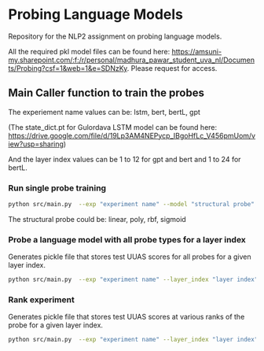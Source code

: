 # Probing Language Models

Repository for the NLP2 assignment on probing language models.

All the required pkl model files can be found here: https://amsuni-my.sharepoint.com/:f:/r/personal/madhura_pawar_student_uva_nl/Documents/Probing?csf=1&web=1&e=SDNzKy. Please  request for access. 
## Main Caller function to train the probes 

The experiement name values can be: lstm, bert, bertL, gpt

(The state_dict.pt for Gulordava LSTM model can be found here: https://drive.google.com/file/d/19Lp3AM4NEPycp_IBgoHfLc_V456pmUom/view?usp=sharing)

And the layer index values can be 1 to 12 for gpt and bert and 1 to 24 for bertL.

### Run single probe training
```bash
python src/main.py  --exp "experiment name" --model "structural probe" --layer_index "layer index" --train_probe
```
The structural probe could be: linear, poly, rbf, sigmoid

### Probe a language model with all probe types for a layer index
Generates pickle file that stores test UUAS scores for all probes for a given layer index.
```bash
python src/main.py  --exp "experiment name" --layer_index "layer index" --layer_index_probing
```

### Rank experiment
Generates pickle file that stores test UUAS scores at various ranks of the probe for a given layer index.
```bash
python src/main.py  --exp "experiment name" --layer_index "layer index" --experiment_rank_dim
```
